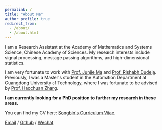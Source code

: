 ```yaml
---
permalink: /
title: "About Me"
author_profile: true
redirect_from: 
  - /about/
  - /about.html
---
```


I am a Research Assistant at the Academy of Mathematics and Systems Science, Chinese Academy of Sciences. My research interests include signal processing, message passing algorithms, and high-dimensional statistics.

I am very fortunate to work with [Prof. Junjie Ma](http://lsec.cc.ac.cn/~mjj/index.html) and [Prof. Rishabh Dudeja](https://www.columbia.edu/~rd2714/).
Previously, I was a Master's student in the Automation Department at Guangdong University of Technology, where I was fortunate to be advised by [Prof. Haochuan Zhang](https://scholar.google.com/citations?user=-fwh6u0AAAAJ&hl=en&oi=ao).

**I am currently looking for a PhD position to further my research in these areas.**

You can find my CV here: [Songbin's Curriculum Vitae](../files/Curriculum_Vitae.pdf).

[Email](liusongbin@lsec.cc.ac.cn) / [Github](https://github.com/songIce) / [Wechat](../images/wechat.png)

